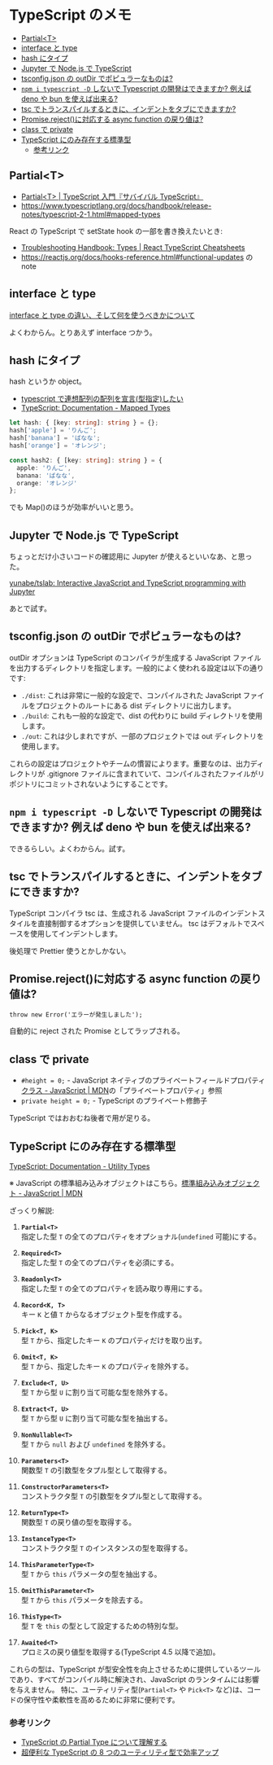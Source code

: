# TypeScript のメモ

- [Partial\<T\>](#partialt)
- [interface と type](#interface-と-type)
- [hash にタイプ](#hash-にタイプ)
- [Jupyter で Node.js で TypeScript](#jupyter-で-nodejs-で-typescript)
- [tsconfig.json の outDir でポピュラーなものは?](#tsconfigjson-の-outdir-でポピュラーなものは)
- [`npm i typescript -D` しないで Typescript の開発はできますか? 例えば deno や bun を使えば出来る?](#npm-i-typescript--d-しないで-typescript-の開発はできますか-例えば-deno-や-bun-を使えば出来る)
- [tsc でトランスパイルするときに、インデントをタブにできますか?](#tsc-でトランスパイルするときにインデントをタブにできますか)
- [Promise.reject()に対応する async function の戻り値は?](#promiserejectに対応する-async-function-の戻り値は)
- [class で private](#class-で-private)
- [TypeScript にのみ存在する標準型](#typescript-にのみ存在する標準型)
  - [参考リンク](#参考リンク)

## Partial&lt;T&gt;

- [Partial&lt;T&gt; | TypeScript 入門『サバイバル TypeScript』](https://typescriptbook.jp/reference/type-reuse/utility-types/partial)
- <https://www.typescriptlang.org/docs/handbook/release-notes/typescript-2-1.html#mapped-types>

React の TypeScript で setState hook の一部を書き換えたいとき:

- [Troubleshooting Handbook: Types | React TypeScript Cheatsheets](https://react-typescript-cheatsheet.netlify.app/docs/basic/troubleshooting/types/#using-partial-types)
- <https://reactjs.org/docs/hooks-reference.html#functional-updates> の note

## interface と type

[interface と type の違い、そして何を使うべきかについて](https://zenn.dev/luvmini511/articles/6c6f69481c2d17)

よくわからん。とりあえず interface つかう。

## hash にタイプ

hash というか object。

- [typescript で連想配列の配列を宣言(型指定)したい](https://trueman-developer.blogspot.com/2017/04/typescript.html)
- [TypeScript: Documentation - Mapped Types](https://www.typescriptlang.org/docs/handbook/2/mapped-types.html)

```typescript
let hash: { [key: string]: string } = {};
hash['apple'] = 'りんご';
hash['banana'] = 'ばなな';
hash['orange'] = 'オレンジ';

const hash2: { [key: string]: string } = {
  apple: 'りんご',
  banana: 'ばなな',
  orange: 'オレンジ'
};
```

でも Map()のほうが効率がいいと思う。

## Jupyter で Node.js で TypeScript

ちょっとだけ小さいコードの確認用に Jupyter が使えるといいなあ、と思った。

[yunabe/tslab: Interactive JavaScript and TypeScript programming with Jupyter](https://github.com/yunabe/tslab)

あとで試す。

## tsconfig.json の outDir でポピュラーなものは?

outDir オプションは TypeScript のコンパイラが生成する JavaScript ファイルを出力するディレクトリを指定します。一般的によく使われる設定は以下の通りです:

- `./dist`: これは非常に一般的な設定で、コンパイルされた JavaScript ファイルをプロジェクトのルートにある dist ディレクトリに出力します。
- `./build`: これも一般的な設定で、dist の代わりに build ディレクトリを使用します。
- `./out`: これは少しまれですが、一部のプロジェクトでは out ディレクトリを使用します。

これらの設定はプロジェクトやチームの慣習によります。重要なのは、出力ディレクトリが .gitignore ファイルに含まれていて、コンパイルされたファイルがリポジトリにコミットされないようにすることです。

## `npm i typescript -D` しないで Typescript の開発はできますか? 例えば deno や bun を使えば出来る?

できるらしい。よくわからん。試す。

## tsc でトランスパイルするときに、インデントをタブにできますか?

TypeScript コンパイラ tsc は、生成される JavaScript ファイルのインデントスタイルを直接制御するオプションを提供していません。
tsc はデフォルトでスペースを使用してインデントします。

後処理で Prettier 使うとかしかない。

## Promise.reject()に対応する async function の戻り値は?

`throw new Error('エラーが発生しました');`

自動的に reject された Promise としてラップされる。

## class で private

- `#height = 0;` - JavaScript ネイティブのプライベートフィールドプロパティ [クラス - JavaScript | MDN](https://developer.mozilla.org/ja/docs/Web/JavaScript/Reference/Classes)の「プライベートプロパティ」参照
- `private height = 0;` - TypeScript のプライベート修飾子

TypeScript ではおおむね後者で用が足りる。

## TypeScript にのみ存在する標準型

[TypeScript: Documentation - Utility Types](https://www.typescriptlang.org/docs/handbook/utility-types.html)

※ JavaScript の標準組み込みオブジェクトはこちら。[標準組み込みオブジェクト - JavaScript | MDN](https://developer.mozilla.org/ja/docs/Web/JavaScript/Reference/Global_Objects)

ざっくり解説:

1. **`Partial<T>`**  
   指定した型 `T` の全てのプロパティをオプショナル(`undefined` 可能)にする。

2. **`Required<T>`**  
   指定した型 `T` の全てのプロパティを必須にする。

3. **`Readonly<T>`**  
   指定した型 `T` の全てのプロパティを読み取り専用にする。

4. **`Record<K, T>`**  
   キー `K` と値 `T` からなるオブジェクト型を作成する。

5. **`Pick<T, K>`**  
   型 `T` から、指定したキー `K` のプロパティだけを取り出す。

6. **`Omit<T, K>`**  
   型 `T` から、指定したキー `K` のプロパティを除外する。

7. **`Exclude<T, U>`**  
   型 `T` から型 `U` に割り当て可能な型を除外する。

8. **`Extract<T, U>`**  
   型 `T` から型 `U` に割り当て可能な型を抽出する。

9. **`NonNullable<T>`**  
   型 `T` から `null` および `undefined` を除外する。

10. **`Parameters<T>`**  
    関数型 `T` の引数型をタプル型として取得する。

11. **`ConstructorParameters<T>`**  
    コンストラクタ型 `T` の引数型をタプル型として取得する。

12. **`ReturnType<T>`**  
    関数型 `T` の戻り値の型を取得する。

13. **`InstanceType<T>`**  
    コンストラクタ型 `T` のインスタンスの型を取得する。

14. **`ThisParameterType<T>`**  
    型 `T` から `this` パラメータの型を抽出する。

15. **`OmitThisParameter<T>`**  
    型 `T` から `this` パラメータを除去する。

16. **`ThisType<T>`**  
    型 `T` を `this` の型として設定するための特別な型。

17. **`Awaited<T>`**  
    プロミスの戻り値型を取得する(TypeScript 4.5 以降で追加)。

これらの型は、TypeScript が型安全性を向上させるために提供しているツールであり、すべてがコンパイル時に解決され、JavaScript のランタイムには影響を与えません。
特に、ユーティリティ型(`Partial<T>` や `Pick<T>` など)は、コードの保守性や柔軟性を高めるために非常に便利です。

### 参考リンク

- [TypeScript の Partial Type について理解する](https://zenn.dev/tommykw/articles/d7ce0b4efdabc4)
- [超便利な TypeScript の 8 つのユーティリティ型で効率アップ](https://gizanbeak.com/post/ts-utility-types)
